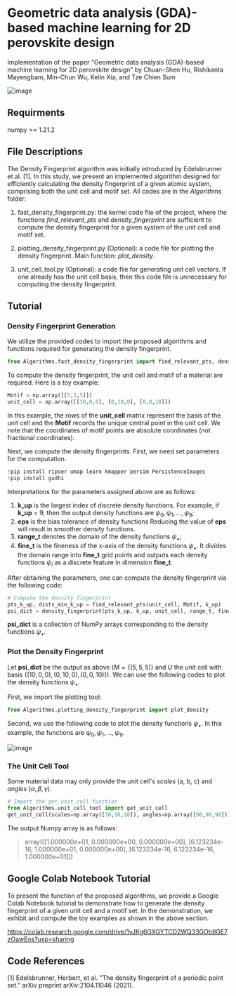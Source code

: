 # Geometric data analysis (GDA)-based machine learning for 2D perovskite design

Implementation of the paper "Geometric data analysis (GDA)-based machine learning for 2D perovskite design" by Chuan-Shen Hu, Rishikanta Mayengbam, Min-Chun Wu, Kelin Xia, and Tze Chien Sum

![image](https://github.com/peterbillhu/DFOn2DProveskites/assets/28446650/6bf0f532-f02d-4c3e-834a-27ff44e75fca)

## Requirments

numpy >= 1.21.2

## File Descriptions

The Density Fingerprint algorithm was initially introduced by Edelsbrunner et al. [1]. In this study, we present an implemented algorithm designed for efficiently calculating the density fingerprint of a given atomic system, comprising both the unit cell and motif set. All codes are in the _Algorithms_ folder:

1. fast_density_fingerprint.py: the kernel code file of the project, where the functions _find_relevant_pts_ and _density_fingerprint_ are sufficient to compute the density fingerprint for a given system of the unit cell and motif set.

2. plotting_density_fingerprint.py (Optional): a code file for plotting the density fingerprint. Main function: _plot_density_.

3. unit_cell_tool.py (Optional): a code file for generating unit cell vectors. If one already has the unit cell basis, then this code file is unnecessary for computing the density fingerprint.

## Tutorial

### Density Fingerprint Generation 

We utilize the provided codes to import the proposed algorithms and functions required for generating the density fingerprint.

```python
from Algorithms.fast_density_fingerprint import find_relevant_pts, density_fingerprint
```

To compute the density fingerprint, the unit cell and motif of a material are required. Here is a toy example:

```python
Motif = np.array([[5,5,5]])
unit_cell = np.array([[10,0,0], [0,10,0], [0,0,10]])
```

In this example, the rows of the **unit_cell** matrix represent the basis of the unit cell and the **Motif** records the unique central point in the unit cell. We note that the coordinates of motif points are absolute coordinates (not fractional coordinates).

Next, we compute the density fingerprints. First, we need set parameters for the computation.

```python
!pip install ripser umap-learn kmapper persim PersistenceImages
!pip install gudhi
```
Interpretations for the parameters assigned above are as follows:

1. **k_up** is the largest index of discrete density functions. For example, if **k_up** = 9, then the output density functions are $`\psi_0, \psi_1, \dots, \psi_9`$;
2. **eps** is the bias tolerance of density functions Reducing the value of **eps** will result in smoother density functions.
3. **range_t** denotes the domain of the density functions $`\psi_\bullet`$;
4. **fine_t** is the fineness of the x-axis of the density functions $`\psi_\bullet`$. It divides the domain range into **fine_t** grid points and outputs each density functions $`\psi_i`$ as a discrete feature in dimension **fine_t**.

After obtaining the parameters, one can compute the density fingerprint via the following code:

```python
# Compute the density fingerprint
pts_k_up, dists_min_k_up = find_relevant_pts(unit_cell, Motif, k_up)
psi_dict = density_fingerprint(pts_k_up, k_up, unit_cell, range_t, fine_t, eps)  ## psi_dict is a collection of density fingerprint codes
```
**psi_dict** is a collection of NumPy arrays corresponding to the density functions $`\psi_\bullet`$.

### Plot the Density Fingerprint

Let **psi_dict** be the output as above ($`M = \{ (5,5,5) \}`$ and $`U`$ the unit cell with basis $\{ (10,0,0), (0,10,0), (0,0,10) \}$). We can use the following codes to plot the density functions $`\psi_\bullet`$.

First, we import the plotting tool:

```python
from Algorithms.plotting_density_fingerprint import plot_density
```

Second, we use the following code to plot the density functions $`\psi_\bullet`$. In this example, the functions are $`\psi_0, \psi_1, \dots, \psi_9`$.

![image](https://github.com/peterbillhu/DFOn2DProveskites/assets/28446650/cae6197f-4680-4e8a-b0ff-c532ce41552a)


### The Unit Cell Tool

Some material data may only provide the unit cell's _scales_ (a, b, c) and _angles_ $`(\alpha, \beta, \gamma)`$.

```python
# Import the get_unit_cell function
from Algorithms.unit_cell_tool import get_unit_cell
get_unit_cell(scales=np.array([10,10,10]), angles=np.array([90,90,90]))
```

The output Numpy array is as follows:
> array([[1.000000e+01, 0.000000e+00, 0.000000e+00],
       [6.123234e-16, 1.000000e+01, 0.000000e+00],
       [6.123234e-16, 6.123234e-16, 1.000000e+01]])

## Google Colab Notebook Tutorial

To present the function of the proposed algorithms, we provide a Google Colab Notebook tutorial to demonstrate how to generate the density fingerprint of a given unit cell and a motif set. In the demonstration, we exhibit and compute the toy examples as shown in the above section. 

https://colab.research.google.com/drive/1vJKg6GXGYTCD2WQ33GOtdIGE7zOawEos?usp=sharing

## Code References

[1] Edelsbrunner, Herbert, et al. "The density fingerprint of a periodic point set." arXiv preprint arXiv:2104.11046 (2021).
